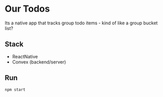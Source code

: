 # Our Todos

Its a native app that tracks group todo items - kind of like a group bucket list?

## Stack

- ReactNative
- Convex (backend/server)

## Run

`npm start`
